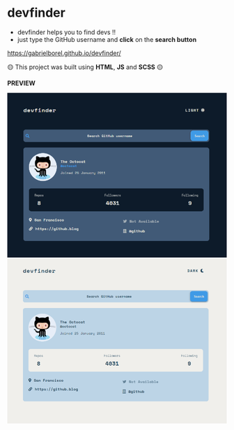 # devfinder

- devfinder helps you to find devs !!
- just type the GitHub username and __click__ on the __search button__

https://gabrielborel.github.io/devfinder/

:yellow_circle: This project was built using __HTML__, __JS__ and __SCSS__ :yellow_circle:

 __PREVIEW__

![Dark-Mode Image Preview](./images/desktop-dark-preview.png)
![Light-Mode Image Preview](./images/desktop-light-preview.png)
